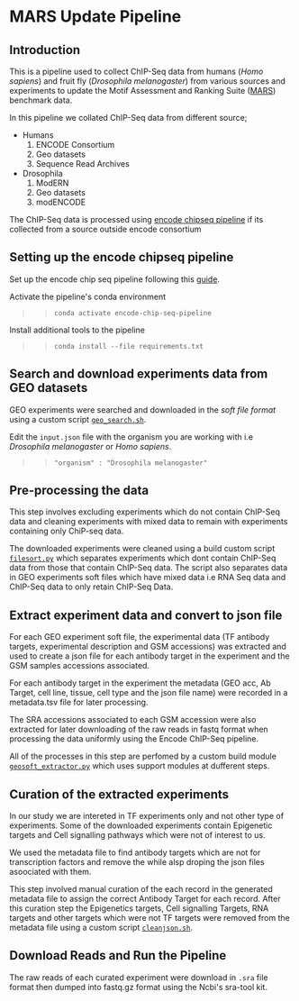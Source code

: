 # MARS Update Pipeline

## Introduction

This is a pipeline used to collect ChIP-Seq data from humans (_Homo sapiens_) and fruit fly (_Drosophila melanogaster_) from various sources and experiments to update the Motif Assessment and Ranking Suite ([MARS](http://bioinf.ict.ru.ac.za/)) benchmark data.

In this pipeline we collated ChIP-Seq data from different source;
  * Humans
      1. ENCODE Consortium 
      2. Geo datasets
      3. Sequence Read Archives
  * Drosophila
      1. ModERN
      2. Geo datasets
      3. modENCODE
      
The ChIP-Seq data is processed using [encode chipseq pipeline](https://github.com/ENCODE-DCC/chip-seq-pipeline2) if its collected from a source outside encode consortium

## Setting up the encode chipseq pipeline
Set up the encode chip seq pipeline following this [guide](https://github.com/ENCODE-DCC/chip-seq-pipeline2/blob/master/README.md).
 
Activate the pipeline's conda environment
   >> `conda activate encode-chip-seq-pipeline`

Install additional tools to the pipeline
  >> `conda install --file requirements.txt`
  
## Search and download experiments data from GEO datasets
GEO experiments were searched and downloaded in the *soft file format* using a custom script [`geo_search.sh`]().

Edit the `input.json` file with the organism you are working with i.e _Drosophila melanogaster_ or _Homo sapiens_.

>> `"organism" : "Drosophila melanogaster"`

## Pre-processing the data
This step involves excluding experiments which do not contain ChIP-Seq data and cleaning experiments with mixed data to remain with experiments containing only ChiP-seq data.

The downloaded experiments were cleaned using a build custom script [`filesort.py`]() which separates experiments which dont contain ChIP-Seq data from those that contain ChIP-Seq data. The script also separates data in GEO experiments soft files which have mixed data i.e RNA Seq data and ChIP-Seq data to only retain ChIP-Seq Data.

## Extract experiment data and convert to json file
For each GEO experiment soft file, the experimental data (TF antibody targets, experimental description and GSM accessions) was extracted and used to create a json file for each antibody target in the experiment and the GSM samples accessions associated.

For each antibody target in the experiment the metadata (GEO acc, Ab Target, cell line, tissue, cell type and the json file name) were recorded in a metadata.tsv file for later processing.

The SRA accessions associated to each GSM accession were also extracted for later downloading of the raw reads in fastq format when processing the data uniformly using the Encode ChIP-Seq pipeline.

All of the processes in this step are perfomed by a custom build module [`geosoft_extractor.py`]() which uses support modules at dufferent steps.

## Curation of the extracted experiments
In our study we are intereted in TF experiments only and not other type of  experiments. Some of the downloaded experiments contain Epigenetic targets and Cell signalling pathways which were not of interest to us. 

We used the metadata file to find antibody targets which are not for transcription factors and remove the while  alsp droping the json files asoociated with them.

This step involved manual curation of the each record in the generated metadata file to assign the correct Antibody Target for each record. After this curation step the Epigenetics targets, Cell signalling Targets, RNA targets and other targets which were not TF targets were removed from the metadata file using a custom script [`cleanjson.sh`]().

## Download Reads and Run the Pipeline
The raw reads of each curated experiment were download in `.sra` file format then dumped into fastq.gz format using the Ncbi's sra-tool kit.


